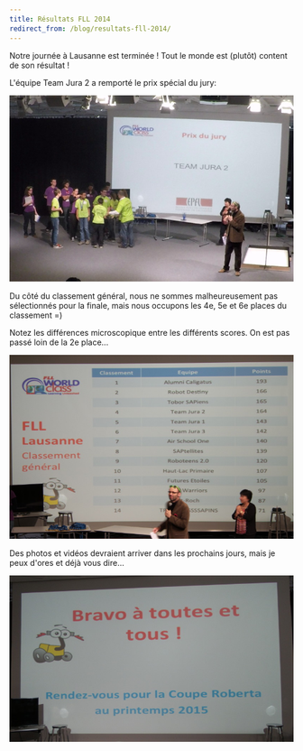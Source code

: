 ```yaml
---
title: Résultats FLL 2014
redirect_from: /blog/resultats-fll-2014/
---
```


Notre journée à Lausanne est terminée ! Tout le monde est (plutôt) content de son résultat !

L'équipe Team Jura 2 a remporté le prix spécial du jury:

![Photo](/media/posts/2014-11-29-prixdujury.jpg)

Du côté du classement général, nous ne sommes malheureusement pas sélectionnés pour la finale, mais nous occupons les 4e, 5e et 6e places du classement =)

Notez les différences microscopique entre les différents scores. On est pas passé loin de la 2e place...

![Photo](/media/posts/2014-11-29-classementgeneral.jpg)

Des photos et vidéos devraient arriver dans les prochains jours, mais je peux d'ores et déjà vous dire...

![Photo](/media/posts/2014-11-29-bravo.jpg)
